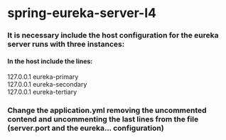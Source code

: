 # spring-eureka-server-l4
### It is necessary include the host configuration for the eureka server runs with three instances:
#### In the host include the lines:
127.0.0.1       eureka-primary  
127.0.0.1       eureka-secondary  
127.0.0.1       eureka-tertiary  

### Change the application.yml removing the uncommented contend and uncommenting the last lines from the file (server.port and the eureka... configuration)



